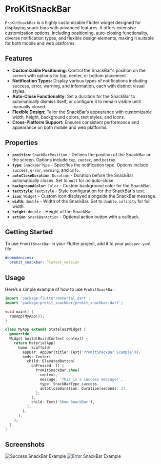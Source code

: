 
# ProKitSnackBar

`ProKitSnackBar` is a highly customizable Flutter widget designed for displaying snack bars with advanced features. It offers extensive customization options, including positioning, auto-closing functionality, diverse notification types, and flexible design elements, making it suitable for both mobile and web platforms.

## Features

- **Customizable Positioning:** Control the SnackBar's position on the screen with options for top, center, or bottom placement.
- **Notification Types:** Display various types of notifications including success, error, warning, and information, each with distinct visual styles.
- **Auto-Close Functionality:** Set a duration for the SnackBar to automatically dismiss itself, or configure it to remain visible until manually closed.
- **Flexible Design:** Tailor the SnackBar’s appearance with customizable width, height, background colors, text styles, and icons.
- **Cross-Platform Support:** Ensures consistent performance and appearance on both mobile and web platforms.

## Properties

- **`position`**: `SnackBarPosition` - Defines the position of the SnackBar on the screen. Options include `top`, `center`, and `bottom`.
- **`type`**: `SnackBarType` - Specifies the notification type. Options include `success`, `error`, `warning`, and `info`.
- **`autoCloseDuration`**: `Duration` - Duration before the SnackBar automatically closes. Set to `null` for no auto-close.
- **`backgroundColor`**: `Color` - Custom background color for the SnackBar.
- **`textStyle`**: `TextStyle` - Style configuration for the SnackBar's text.
- **`icon`**: `Widget` - Custom icon displayed alongside the SnackBar message.
- **`width`**: `double` - Width of the SnackBar. Set to `double.infinity` for full width.
- **`height`**: `double` - Height of the SnackBar.
- **`action`**: `SnackBarAction` - Optional action button with a callback.

## Getting Started

To use `ProKitSnackBar` in your Flutter project, add it to your `pubspec.yaml` file:

```yaml
dependencies:
  prokit_snackbar: ^latest_version
```

## Usage

Here’s a simple example of how to use `ProKitSnackBar`:

```dart
import 'package:flutter/material.dart';
import 'package:prokit_snackbar/prokit_snackbar.dart';

void main() {
  runApp(MyApp());
}

class MyApp extends StatelessWidget {
  @override
  Widget build(BuildContext context) {
    return MaterialApp(
      home: Scaffold(
        appBar: AppBar(title: Text('ProKitSnackBar Example')),
        body: Center(
          child: ElevatedButton(
            onPressed: () {
              ProKitSnackBar.show(
                context,
                message: 'This is a success message!',
                type: SnackBarType.success,
                autoCloseDuration: Duration(seconds: 3),
              );
            },
            child: Text('Show SnackBar'),
          ),
        ),
      ),
    );
  }
}
```

## Screenshots

![Success SnackBar Example](screenshots/success.png)
![Error SnackBar Example](screenshots/error.png)

